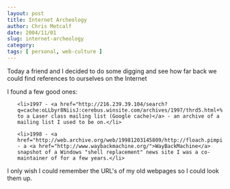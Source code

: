 ```yaml
---
layout: post
title: Internet Archeology
author: Chris Metcalf
date: 2004/11/01
slug: internet-archeology
category: 
tags: [ personal, web-culture ]
---
```


Today a friend and I decided to do some digging and see how far back we could find references to ourselves on the Internet

I found a few good ones:

<ul>

	<li>1997 - <a href="http://216.239.39.104/search?q=cache:oLLbyr8NiisJ:cerebus.winsite.com/archives/1997/thrd5.html+%22chris+metcalf%22+laser&amp;hl=en&amp;start=7">Posting to a Laser class mailing list (Google cache)</a> - an archive of a mailing list I used to be on.</li>

	<li>1998 - <a href="http://web.archive.org/web/19981203145809/http://floach.pimpin.net/">floach.pimpin.net</a> - a <a href="http://www.waybackmachine.org/">WayBackMachine</a> snapshot of a Windows "shell replacement" news site I was a co-maintainer of for a few years.</li>

</ul>

I only wish I could remember the URL's of my old webpages so I could look them up.
